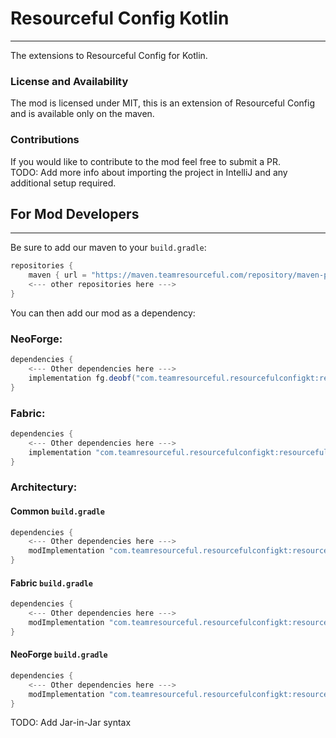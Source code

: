 # Resourceful Config Kotlin
<hr>

The extensions to Resourceful Config for Kotlin.

### License and Availability

The mod is licensed under MIT, this is an extension of Resourceful Config and is available only on the maven.

### Contributions

If you would like to contribute to the mod feel free to submit a PR.
<br>TODO: Add more info about importing the project in IntelliJ and any additional setup required.

## For Mod Developers
<hr>

Be sure to add our maven to your `build.gradle`:
```gradle
repositories {
    maven { url = "https://maven.teamresourceful.com/repository/maven-public/" }
    <--- other repositories here --->
}
```
You can then add our mod as a dependency:

### NeoForge:
```gradle
dependencies {
    <--- Other dependencies here --->
    implementation fg.deobf("com.teamresourceful.resourcefulconfigkt:resourcefulconfigkt-neoforge-1.21:3.0.5")
}
```

### Fabric:
```gradle
dependencies {
    <--- Other dependencies here --->
    implementation "com.teamresourceful.resourcefulconfigkt:resourcefulconfigkt-fabric-1.21:3.0.5"
}
```

### Architectury:

#### Common `build.gradle`
```gradle
dependencies {
    <--- Other dependencies here --->
    modImplementation "com.teamresourceful.resourcefulconfigkt:resourcefulconfigkt-common-1.21:3.0.5"
}
```

#### Fabric `build.gradle`
```gradle
dependencies {
    <--- Other dependencies here --->
    modImplementation "com.teamresourceful.resourcefulconfigkt:resourcefulconfigkt-fabric-1.21:3.0.5"
}
```

#### NeoForge `build.gradle`
```gradle
dependencies {
    <--- Other dependencies here --->
    modImplementation "com.teamresourceful.resourcefulconfigkt:resourcefulconfigkt-neoforge-1.21:3.0.5"
}
```

TODO: Add Jar-in-Jar syntax